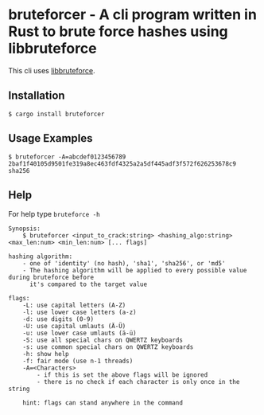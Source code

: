 # bruteforcer - A cli program written in Rust to brute force hashes using libbruteforce

This cli uses [libbruteforce](https://github.com/phip1611/libbruteforce).

## Installation
`$ cargo install bruteforcer`

## Usage Examples
`$ bruteforcer -A=abcdef0123456789 2baf1f40105d9501fe319a8ec463fdf4325a2a5df445adf3f572f626253678c9 sha256`

## Help
For help type `bruteforce -h`
```
Synopsis:
    $ bruteforcer <input_to_crack:string> <hashing_algo:string> <max_len:num> <min_len:num> [... flags]

hashing algorithm:
    - one of 'identity' (no hash), 'sha1', 'sha256', or 'md5'
    - The hashing algorithm will be applied to every possible value during bruteforce before
      it's compared to the target value

flags:
    -L: use capital letters (A-Z)
    -l: use lower case letters (a-z)
    -d: use digits (0-9)
    -U: use capital umlauts (Ä-Ü)
    -u: use lower case umlauts (ä-ü)
    -S: use all special chars on QWERTZ keyboards
    -s: use common special chars on QWERTZ keyboards
    -h: show help
    -f: fair mode (use n-1 threads)
    -A=<Characters>
        - if this is set the above flags will be ignored
        - there is no check if each character is only once in the string

    hint: flags can stand anywhere in the command
```
